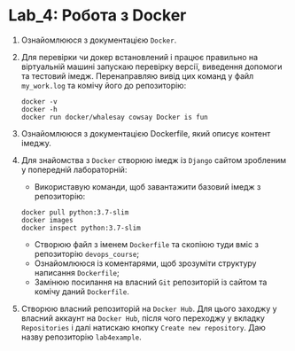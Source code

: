 # Lab_4: Робота з Docker

1. Ознайомлююся з документацією `Docker`.
2. Для перевірки чи докер встановлений і працює правильно на віртуальній машині запускаю перевірку версії, виведення допомоги та тестовий імедж. Перенаправляю вивід цих команд у файл `my_work.log` та комічу його до репозиторію:
    ```
    docker -v 
    docker -h
    docker run docker/whalesay cowsay Docker is fun 
    ```
3. Ознайомлююся з документацією Dockerfile, який описує контент імеджу.
4. Для знайомства з `Docker` створюю імедж із `Django` сайтом зробленим у попередній лабораторній:

    - Використавую команди, щоб завантажити базовий імедж з репозиторію:
    ```
    docker pull python:3.7-slim
    docker images
    docker inspect python:3.7-slim
    ```
    - Створюю файл з іменем `Dockerfile` та скопіюю туди вміс з репозиторію `devops_course`;
    - Ознайомлююся із коментарями, щоб зрозуміти структуру написання `Dockerfile`;
    - Замінюю посилання на власний `Git` репозиторій із сайтом та комічу даний `Dockerfile`.
    
5. Створюю власний репозиторій на `Docker Hub`. Для цього заходжу у власний аккаунт на `Docker Hub`, після чого переходжу у вкладку `Repositories` і далі натискаю кнопку `Create new repository`. Даю назву репозиторію `lab4example`.
